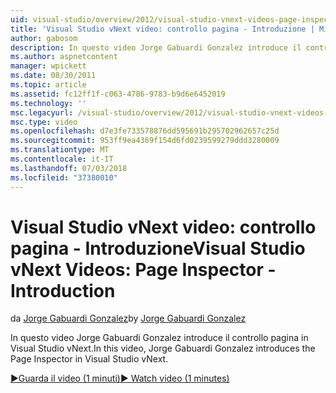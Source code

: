 ```yaml
---
uid: visual-studio/overview/2012/visual-studio-vnext-videos-page-inspector-introduction
title: 'Visual Studio vNext video: controllo pagina - Introduzione | Microsoft Docs'
author: gabosom
description: In questo video Jorge Gabuardi Gonzalez introduce il controllo pagina in Visual Studio vNext
ms.author: aspnetcontent
manager: wpickett
ms.date: 08/30/2011
ms.topic: article
ms.assetid: fc12ff1f-c063-4786-9783-b9d6e6452019
ms.technology: ''
msc.legacyurl: /visual-studio/overview/2012/visual-studio-vnext-videos-page-inspector-introduction
msc.type: video
ms.openlocfilehash: d7e3fe733578876dd595691b295702962657c25d
ms.sourcegitcommit: 953ff9ea4369f154d6fd0239599279ddd3280009
ms.translationtype: MT
ms.contentlocale: it-IT
ms.lasthandoff: 07/03/2018
ms.locfileid: "37380010"
---
```

<a name="visual-studio-vnext-videos-page-inspector---introduction"></a><span data-ttu-id="53f88-103">Visual Studio vNext video: controllo pagina - Introduzione</span><span class="sxs-lookup"><span data-stu-id="53f88-103">Visual Studio vNext Videos: Page Inspector - Introduction</span></span>
====================
<span data-ttu-id="53f88-104">da [Jorge Gabuardi Gonzalez](https://github.com/gabosom)</span><span class="sxs-lookup"><span data-stu-id="53f88-104">by [Jorge Gabuardi Gonzalez](https://github.com/gabosom)</span></span>

<span data-ttu-id="53f88-105">In questo video Jorge Gabuardi Gonzalez introduce il controllo pagina in Visual Studio vNext.</span><span class="sxs-lookup"><span data-stu-id="53f88-105">In this video, Jorge Gabuardi Gonzalez introduces the Page Inspector in Visual Studio vNext.</span></span>

[<span data-ttu-id="53f88-106">&#9654;Guarda il video (1 minuti)</span><span class="sxs-lookup"><span data-stu-id="53f88-106">&#9654; Watch video (1 minutes)</span></span>](https://channel9.msdn.com/Blogs/ASP-NET-Site-Videos/visual-studio-vnext-videos-page-inspector-introduction)
